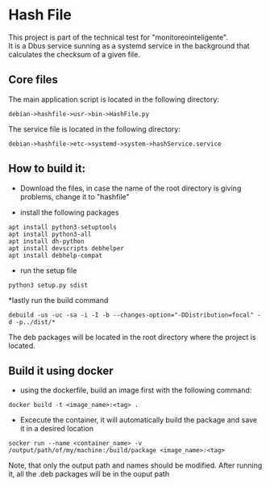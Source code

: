 # Hash File
This project is part of the technical test for "monitoreointeligente".</br>
It is a Dbus service sunning as a systemd service in the background that calculates the checksum of a given file.

## Core files
The main application script is located in the following directory:
```
debian->hashfile->usr->bin->HashFile.py
```

The service file is located in the following directory:
```
debian->hashfile->etc->systemd->system->hashService.service
```

## How to build it:
* Download the files, in case the name of the root directory is giving problems, change it to "hashfile"

* install the following packages
```
apt install python3-setuptools
apt install python3-all
apt install dh-python
apt install devscripts debhelper
apt install debhelp-compat
```
* run the setup file
```
python3 setup.py sdist
```

*lastly run the build command
```
debuild -us -uc -sa -i -I -b --changes-option="-DDistribution=focal" -d -p../dist/*
```
The deb packages will be located in the root directory  where the project is located.

## Build it using docker
* using the dockerfile, build an image first with the following command:
```
docker build -t <image_name>:<tag> .
```
* Excecute the container, it will automatically build the package and save it in a desired location
```
socker run --name <container_name> -v /output/path/of/my/machine:/build/package <image_name>:<tag>
```
Note, that only the output path and names should be modified. After running it, all the .deb packages will be in the ouput path


